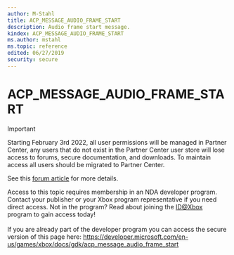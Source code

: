 ```yaml
---
author: M-Stahl
title: ACP_MESSAGE_AUDIO_FRAME_START
description: Audio frame start message.
kindex: ACP_MESSAGE_AUDIO_FRAME_START
ms.author: mstahl
ms.topic: reference
edited: 06/27/2019
security: secure
---
```


# ACP_MESSAGE_AUDIO_FRAME_START
> [!IMPORTANT]
> Starting February 3rd 2022, all user permissions will be managed in Partner Center, any users that do not exist in the Partner Center user store will lose access to forums, secure documentation, and downloads. To maintain access all users should be migrated to Partner Center. <p></p>See this <a href="https://forums.xboxlive.com/articles/132187/breaking-change-user-access-for-forums-secure-docu.html">forum article</a> for more details.  

 Access to this topic requires membership in an NDA developer program. Contact your publisher or your Xbox program representative if you need direct access. Not in the program? Read about joining the <a href="https://www.xbox.com/Developers/id">ID@Xbox</a> program to gain access today!  <br/><br/>If you are already part of the developer program you can access the secure version of this page here: <a target="_blank" href="https://developer.microsoft.com/en-us/games/xbox/docs/gdk/acp_message_audio_frame_start">https://developer.microsoft.com/en-us/games/xbox/docs/gdk/acp_message_audio_frame_start</a>